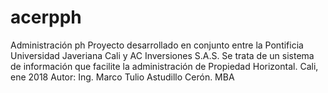 # acerpph
Administración ph
Proyecto desarrollado en conjunto entre la Pontificia Universidad Javeriana Cali y AC Inversiones S.A.S.
Se trata de un sistema de información que facilite la administración de Propiedad Horizontal.
Cali, ene 2018
Autor: Ing. Marco Tulio Astudillo Cerón. MBA
